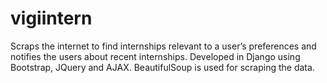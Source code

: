 # vigiintern
Scraps the internet to find internships relevant to a user’s preferences and notifies the users about recent internships. Developed in Django using Bootstrap, JQuery and AJAX. BeautifulSoup is used for scraping the data.
